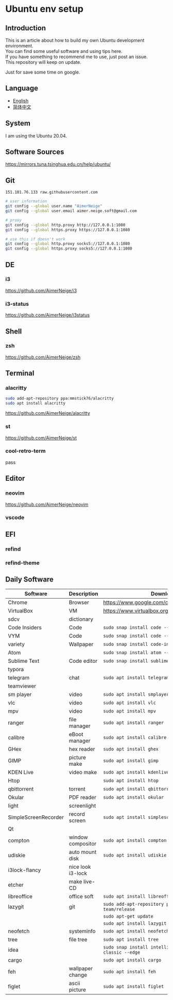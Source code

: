 # Ubuntu env setup

## Introduction

This is an article about how to build my own Ubuntu development environment.\
You can find some useful software and using tips here.\
If you have something to recommend me to use, just post an issue.\
This repository will keep on update.

Just for save some time on google.

## Language

- [English](README.md)
- [简体中文](README-CN.md)

## System

I am using the Ubuntu 20.04.

## Software Sources

<https://mirrors.tuna.tsinghua.edu.cn/help/ubuntu/>

## Git

`151.101.76.133 raw.githubusercontent.com`

```bash
# user information
git config --global user.name "AimerNeige"
git config --global user.email aimer.neige.soft@gmail.com

# proxy
git config --global http.proxy http://127.0.0.1:1080
git config --global https.proxy https://127.0.0.1:1080

# use this if doesn't work
git config --global http.proxy socks5://127.0.0.1:1080
git config --global https.proxy socks5://127.0.0.1:1080
```

## DE

### i3

<https://github.com/AimerNeige/i3>

### i3-status

<https://github.com/AimerNeige/i3status>

## Shell

### zsh

<https://github.com/AimerNeige/zsh>

## Terminal

### alacritty

```bash
sudo add-apt-repository ppa:mmstick76/alacritty
sudo apt install alacritty
```

<https://github.com/AimerNeige/alacritty>

### st

<https://github.com/AimerNeige/st>

### cool-retro-term

pass

## Editor

### neovim

<https://github.com/AimerNeige/neovim>

### vscode

## EFI

### refind

### refind-theme

## Daily Software

| Software             | Description       | Download                                                    |
| -------------------- | ----------------- | ----------------------------------------------------------- |
| Chrome               | Browser           | <https://www.google.com/chrome/>                            |
| VirtualBox           | VM                | <https://www.virtualbox.org/wiki/Linux_Downloads>           |
| sdcv                 | dictionary        |                                                             |
| Code Insiders        | Code              | `sudo snap install code --classic`                          |
| VYM                  | Code              | `sudo snap install code --classic`                          |
| variety              | Wallpaper         | `sudo snap install code-insiders --classic`                 |
| Atom                 |                   | `sudo snap install atom --classic`                          |
| Sublime Text         | Code editor       | `sudo snap install sublime --classic`                       |
| typora               |                   |                                                             |
| telegram             | chat              | `sudo apt install telegram-desktop`                         |
| teamviewer           |                   |                                                             |
| sm player            | video             | `sudo apt install smplayer`                                 |
| vlc                  | video             | `sudo apt install vlc`                                      |
| mpv                  | video             | `sudo apt install mpv`                                      |
| ranger               | file manager      | `sudo apt install ranger`                                   |
| calibre              | eBoot manager     | `sudo apt install calibre`                                  |
| GHex                 | hex reader        | `sudo apt install ghex`                                     |
| GIMP                 | picture make      | `sudo apt install gimp`                                     |
| KDEN Live            | video make        | `sudo apt install kdenlive`                                 |
| Htop                 |                   | `sudo apt install htop`                                     |
| qbittorrent          | torrent           | `sudo apt install qbittorrent`                              |
| Okular               | PDF reader        | `sudo apt install okular`                                   |
| light                | screenlight       |                                                             |
| SimpleScreenRecorder | record screen     | `sudo apt install simplescreenrecorder`                     |
| Qt                   |                   |                                                             |
| compton              | window compositor | `sudo apt install compton`                                  |
| udiskie              | auto mount disk   | `sudo apt install udiskie`                                  |
| i3lock-flancy        | nice look i3-lock |                                                             |
| etcher               | make live-CD      |                                                             |
| libreoffice          | office soft       | `sudo apt install libreoffice`                              |
| lazygit              | git               | `sudo add-apt-repository ppa:lazygit-team/release`          |
|                      |                   | `sudo apt-get update`                                       |
|                      |                   | `sudo apt install lazygit`                                  |
| neofetch             | systeminfo        | `sudo apt install neofetch`                                 |
| tree                 | file tree         | `sudo apt install tree`                                     |
| idea                 |                   | `sudo snap install intellij-idea-ultimate --classic --edge` |
| cargo                |                   | `sudo apt install cargo`                                    |
| feh                  | wallpaper change  | `sudo apt install feh`                                      |
| figlet               | ascii picture     | `sudo apt install figlet`                                   |
